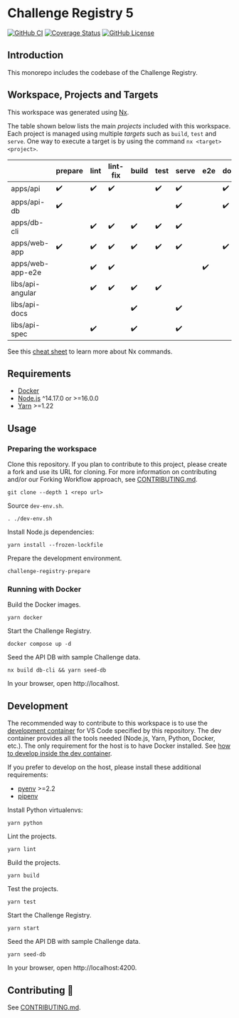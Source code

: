 # Challenge Registry 5

[![GitHub CI](https://img.shields.io/github/workflow/status/Sage-Bionetworks/challenge-registry/CI.svg?color=007acc&labelColor=555555&logoColor=ffffff&style=for-the-badge&logo=github)](https://github.com/Sage-Bionetworks/challenge-registry/actions)
[![Coverage Status](https://img.shields.io/coveralls/github/Sage-Bionetworks/challenge-registry.svg?color=007acc&labelColor=555555&logoColor=ffffff&style=for-the-badge&label=coverage&logo=Coveralls)](https://coveralls.io/github/Sage-Bionetworks/challenge-registry?branch=main)
[![GitHub License](https://img.shields.io/github/license/Sage-Bionetworks/challenge-registry.svg?color=007acc&labelColor=555555&logoColor=ffffff&style=for-the-badge&logo=github)](https://github.com/Sage-Bionetworks/challenge-registry/blob/main/LICENSE)

## Introduction

This monorepo includes the codebase of the Challenge Registry.

## Workspace, Projects and Targets

This workspace was generated using [Nx](https://nx.dev).

The table shown below lists the main _projects_ included with this workspace.
Each project is managed using multiple _targets_ such as `build`, `test` and
`serve`. One way to execute a target is by using the command `nx <target> <project>`.

|                  | prepare | lint | lint-fix | build | test | serve | e2e | docker |
| ---------------- | ------- | ---- | -------- | ----- | ---- | ----- | --- | ------ |
| apps/api         | ✔️      | ✔️   | ✔️       |       | ✔️   | ✔️    |     | ✔️     |
| apps/api-db      | ✔️      |      |          |       |      | ✔️    |     | ✔️     |
| apps/db-cli      |         | ✔️   | ✔️       | ✔️    | ✔️   | ✔️    |     |        |
| apps/web-app     | ✔️      | ✔️   | ✔️       | ✔️    | ✔️   | ✔️    |     | ✔️     |
| apps/web-app-e2e |         | ✔️   | ✔️       |       |      |       | ✔️  |        |
| libs/api-angular |         | ✔️   | ✔️       | ✔️    | ✔️   |       |     |        |
| libs/api-docs    |         |      |          | ✔️    |      | ✔️    |     |        |
| libs/api-spec    |         | ✔️   |          | ✔️    |      | ✔️    |     |        |

See this [cheat sheet] to learn more about Nx commands.

## Requirements

- [Docker]
- [Node.js] ^14.17.0 or >=16.0.0
- [Yarn] >=1.22

## Usage

### Preparing the workspace

Clone this repository. If you plan to contribute to this project, please create a fork and use its
URL for cloning. For more information on contributing and/or our Forking Workflow approach, see
[CONTRIBUTING.md](.github/CONTRIBUTING.md).

    git clone --depth 1 <repo url>

Source `dev-env.sh`.

    . ./dev-env.sh

Install Node.js dependencies:

    yarn install --frozen-lockfile

Prepare the development environment.

    challenge-registry-prepare

### Running with Docker

Build the Docker images.

    yarn docker

Start the Challenge Registry.

    docker compose up -d

Seed the API DB with sample Challenge data.

    nx build db-cli && yarn seed-db

In your browser, open http://localhost.

## Development

The recommended way to contribute to this workspace is to use the [development
container] for VS Code specified by this repository. The dev container provides
all the tools needed (Node.js, Yarn, Python, Docker, etc.). The only requirement
for the host is to have Docker installed. See [how to develop inside the dev
container].

If you prefer to develop on the host, please install these additional
requirements:

- [pyenv] >=2.2
- [pipenv]

Install Python virtualenvs:

    yarn python

Lint the projects.

    yarn lint

Build the projects.

    yarn build

Test the projects.

    yarn test

Start the Challenge Registry.

    yarn start

Seed the API DB with sample Challenge data.

    yarn seed-db

In your browser, open http://localhost:4200.

## Contributing :beers:

See [CONTRIBUTING.md](.github/CONTRIBUTING.md).

<!-- Links -->

[cheat sheet]: ./docs/cheat-sheet.md
[docker]: https://docs.docker.com/get-docker/
[node.js]: https://nodejs.org/en/
[yarn]: https://yarnpkg.com/
[pyenv]: https://github.com/pyenv/pyenv
[pipenv]: https://pypi.org/project/pipenv/
[development container]: https://code.visualstudio.com/docs/remote/containers
[how to develop inside the dev container]: docs/dev-container.md
